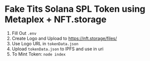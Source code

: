 # Fake Tits Solana SPL Token using Metaplex + NFT.storage

1. Fill Out `.env`
2. Create Logo and Upload to https://nft.storage/files/
3. Use Logo URL in `tokenData.json` 
4. Upload `tokenData.json` to IPFS and use in uri
5. To Mint Token: `node index`
